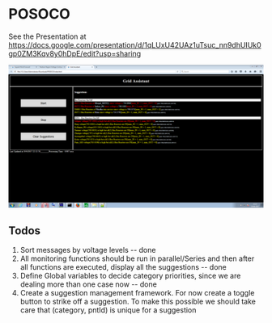 # POSOCO

See the Presentation at https://docs.google.com/presentation/d/1qLUxU42UAz1uTsuc_nn9dhUIUk0gp0ZM3Kqv8y0hDpE/edit?usp=sharing

![Grid Assistant UI Snapshot](https://github.com/tmon610/POSOCO/raw/master/img/grid_assistant_ui.png)

## Todos
1. Sort messages by voltage levels -- done
2. All monitoring functions should be run in parallel/Series and then after all functions are executed, display all the suggestions -- done
3. Define Global variables to decide category priorities, since we are dealing more than one case now -- done
4. Create a suggestion management framework. For now create a toggle button to strike off a suggestion. To make this possible we should take care that (category, pntId) is unique for a suggestion
